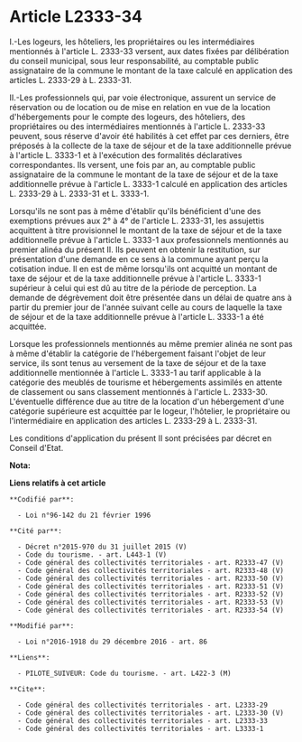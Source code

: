 # Article L2333-34

I.-Les logeurs, les hôteliers, les propriétaires ou les intermédiaires mentionnés à l'article L. 2333-33 versent, aux dates
fixées par délibération du conseil municipal, sous leur responsabilité, au comptable public assignataire de la commune le
montant de la taxe calculé en application des articles L. 2333-29 à L. 2333-31. 

II.-Les professionnels qui, par voie électronique, assurent un service de réservation ou de location ou de mise en relation
en vue de la location d'hébergements pour le compte des logeurs, des hôteliers, des propriétaires ou des intermédiaires
mentionnés à l'article L. 2333-33 peuvent, sous réserve d'avoir été habilités à cet effet par ces derniers, être préposés à
la collecte de la taxe de séjour et de la taxe additionnelle prévue à l'article L. 3333-1 et à l'exécution des formalités
déclaratives correspondantes. Ils versent, une fois par an, au comptable public assignataire de la commune le montant de la
taxe de séjour et de la taxe additionnelle prévue à l'article L. 3333-1 calculé en application des articles L. 2333-29 à L.
2333-31 et L. 3333-1. 

Lorsqu'ils ne sont pas à même d'établir qu'ils bénéficient d'une des exemptions prévues aux 2° à 4° de l'article L. 2333-31,
les assujettis acquittent à titre provisionnel le montant de la taxe de séjour et de la taxe additionnelle prévue à l'article
L. 3333-1 aux professionnels mentionnés au premier alinéa du présent II. Ils peuvent en obtenir la restitution, sur
présentation d'une demande en ce sens à la commune ayant perçu la cotisation indue. Il en est de même lorsqu'ils ont acquitté
un montant de taxe de séjour et de la taxe additionnelle prévue à l'article L. 3333-1 supérieur à celui qui est dû au titre
de la période de perception. La demande de dégrèvement doit être présentée dans un délai de quatre ans à partir du premier
jour de l'année suivant celle au cours de laquelle la taxe de séjour et de la taxe additionnelle prévue à l'article L. 3333-1
a été acquittée. 

Lorsque les professionnels mentionnés au même premier alinéa ne sont pas à même d'établir la catégorie de l'hébergement
faisant l'objet de leur service, ils sont tenus au versement de la taxe de séjour et de la taxe additionnelle mentionnée à
l'article L. 3333-1 au tarif applicable à la catégorie des meublés de tourisme et hébergements assimilés en attente de
classement ou sans classement mentionnés à l'article L. 2333-30. L'éventuelle différence due au titre de la location d'un
hébergement d'une catégorie supérieure est acquittée par le logeur, l'hôtelier, le propriétaire ou l'intermédiaire en
application des articles L. 2333-29 à L. 2333-31.

Les conditions d'application du présent II sont précisées par décret en Conseil d'Etat.

**Nota:**



**Liens relatifs à cet article**

	**Codifié par**:

	  - Loi n°96-142 du 21 février 1996

	**Cité par**:

	  - Décret n°2015-970 du 31 juillet 2015 (V)
	  - Code du tourisme. - art. L443-1 (V)
	  - Code général des collectivités territoriales - art. R2333-47 (V)
	  - Code général des collectivités territoriales - art. R2333-48 (V)
	  - Code général des collectivités territoriales - art. R2333-50 (V)
	  - Code général des collectivités territoriales - art. R2333-51 (V)
	  - Code général des collectivités territoriales - art. R2333-52 (V)
	  - Code général des collectivités territoriales - art. R2333-53 (V)
	  - Code général des collectivités territoriales - art. R2333-54 (V)

	**Modifié par**:

	  - Loi n°2016-1918 du 29 décembre 2016 - art. 86

	**Liens**:

	  - PILOTE_SUIVEUR: Code du tourisme. - art. L422-3 (M)

	**Cite**:

	  - Code général des collectivités territoriales - art. L2333-29
	  - Code général des collectivités territoriales - art. L2333-30 (V)
	  - Code général des collectivités territoriales - art. L2333-33
	  - Code général des collectivités territoriales - art. L3333-1
